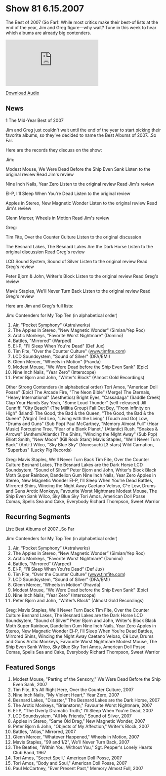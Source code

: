 # Show 81 6.15.2007
The Best of 2007 (So Far): While most critics make their best-of lists at the end of the year, Jim and Greg figure—why wait? Tune in this week to hear which albums are already big contenders.

![main image](http://www.soundopinions.org/main%20image/x.php)

[Download Audio](http://audio.soundopinions.org/streams/2007/06/so_20070615.m3u)

## News
1 The Mid-Year Best of 2007

Jim and Greg just couldn't wait until the end of the year to start picking their favorite albums, so they've decided to name the Best Albums of 2007...So Far.

Here are the records they discuss on the show: 

Jim:

Modest Mouse, We Were Dead Before the Ship Even Sank
Listen to the original review
Read Jim's review


Nine Inch Nails, Year Zero
Listen to the original review
Read Jim's review


El-P, I'll Sleep When You're Dead
Listen to the original review


Apples in Stereo, New Magnetic Wonder
Listen to the original review
Read Jim's review


Glenn Mercer, Wheels in Motion
Read Jim's review


Greg:

Tim Fite, Over the Counter Culture
Listen to the original discussion


The Besnard Lakes, The Besnard Lakes Are the Dark Horse
Listen to the original discussion
Read Greg's review


LCD Sound System, Sound of Silver
Listen to the original review
Read Greg's review


Peter Bjorn & John, Writer's Block
Listen to the original review
Read Greg's review


Mavis Staples, We'll Never Turn Back
Listen to the original review
Read Greg's review

Here are Jim and Greg's full lists:

Jim:
Contenders for My Top Ten (in alphabetical order)
1. Air, "Pocket Symphony" (Astralwerks)
2. The Apples in Stereo, "New Magnetic Wonder" (Simian/Yep Roc)
3. Arctic Monkeys, "Favorite Worst Nightmare" (Domino)
4. Battles, "Mirrored" (Warped)
4. El-P, "I'll Sleep When You're Dead" (Def Jux)
5. Tim Fite, "Over the Counter Culture" (www.timfite.com)
6. LCD Soundsystem, "Sound of Silver" (DFA/EMI)
7. Glenn Mercer, "Wheels in Motion" (Pravda)
8. Modest Mouse, "We Were Dead before the Ship Even Sank" (Epic)
9. Nine Inch Nails, "Year Zero" (Interscope)
10. Peter Bjorn and John, "Writer's Block" (Almost Gold Recordings)

Other Strong Contenders (in alphabetical order)
Tori Amos, "American Doll Posse" (Epic)
The Arcade Fire, "The Neon Bible" (Merge)
The Eternals, "Heavy International" (Aesthetics)
Bright Eyes, "Cassadaga" (Saddle Creek)
Clap Your Hands Say Yeah, "Some Loud Thunder" (self-released)
Jill Cunniff, "City Beach" (The Militia Group)
Fall Out Boy, "From Infinity on High" (Island)
The Good, the Bad & the Queen, "The Good, the Bad & the Queen" (Virgin)
Ted Leo, "Living with the Living" (Touch and Go)
Low, "Drums and Guns" (Sub Pop)
Paul McCartney, "Memory Almost Full" (Hear Music)
Porcupine Tree, "Fear of a Blank Planet," (Atlantic)
Rush, "Snakes & Arrows" (Anthem/Atlantic)
The Shins, "Wincing the Night Away" (Sub Pop)
Elliott Smith, "New Moon" (Kill Rock Stars)
Mavis Staples, "We'll Never Turn Back" (Anti-)
Wilco, "Sky Blue Sky" (Nonesuch) [3 stars]
Wild Carnation, "Superbus" (Lucky Pig Records)


Greg:
Mavis Staples, We'll Never Turn Back
Tim Fite, Over the Counter Culture
Besnard Lakes, The Besnard Lakes are the Dark Horse
LCD Soundsytem, "Sound of Silver"
Peter Bjorn and John, Writer's Block
Black Moth Super Rainbow, Dandelion Gum
Nine Inch Nails, Year Zero
Apples in Stereo, New Magnetic Wonder
El-P, I'll Sleep When You're Dead
Battles, Mirrored
Shins, Wincing the Night Away
Caetano Veloso, C^e
Low, Drums and Guns
Arctic Monkeys, Favourite Worst Nightmare
Modest Mouse, The Ship Even Sank
Wilco, Sky Blue Sky
Tori Amos, American Doll Posse
Comas, Spells
Sea and Cake, Everybody
Richard Thompson, Sweet Warrior


## Recurring Segments
List: Best Albums of 2007…So Far

Jim:
Contenders for My Top Ten (in alphabetical order)
1. Air, “Pocket Symphony” (Astralwerks)
2. The Apples in Stereo, “New Magnetic Wonder” (Simian/Yep Roc)
3. Arctic Monkeys, “Favorite Worst Nightmare” (Domino)
4. Battles, “Mirrored” (Warped)
4. El-P, “I’ll Sleep When You’re Dead” (Def Jux)
5. Tim Fite, “Over the Counter Culture” (www.timfite.com)
6. LCD Soundsystem, “Sound of Silver” (DFA/EMI)
7. Glenn Mercer, “Wheels in Motion” (Pravda)
8. Modest Mouse, “We Were Dead before the Ship Even Sank” (Epic)
9. Nine Inch Nails, “Year Zero” (Interscope)
10. Peter Bjorn and John, “Writer’s Block” (Almost Gold Recordings)

Greg:
Mavis Staples, We'll Never Turn Back
Tim Fite, Over the Counter Culture
Besnard Lakes, The Besnard Lakes are the Dark Horse
LCD Soundsytem, "Sound of Silver"
Peter Bjorn and John, Writer's Block
Black Moth Super Rainbow, Dandelion Gum
Nine Inch Nails, Year Zero
Apples in Stereo, New Magnetic Wonder
El-P, I'll Sleep When You're Dead
Battles, Mirrored
Shins, Wincing the Night Away
Caetano Veloso, Cê
Low, Drums and Guns
Arctic Monkeys, Favourite Worst Nightmare
Modest Mouse, The Ship Even Sank
Wilco, Sky Blue Sky
Tori Amos, American Doll Posse
Comas, Spells
Sea and Cake, Everybody
Richard Thompson, Sweet Warrior


## Featured Songs
1. Modest Mouse, "Parting of the Sensory," We Were Dead Before the Ship Even Sank, 2007
2. Tim Fite, It's All Right Here, Over the Counter Culture, 2007
3. Nine Inch Nails, "My Violent Heart," Year Zero, 2007
4. Besnard Lakes, "Disaster," The Besnard Lakes are the Dark Horse, 2007
5. The Arctic Monkeys, "Brianstorm," Favourite Worst Nightmare, 2007
6. El-P, "The Overly Dramatic Truth," I'll Sleep When You're Dead, 2007
7. LCD Soundsystem, "All My Friends," Sound of Silver, 2007
8. Apples in Stereo, "Same Old Drag," New Magnetic Wonder, 2007
9. Peter Bjorn & John, "Objects of My Affection," Writer's Block, 2007
10. Battles, "Atlas," Mirrored, 2007
11. Glenn Mercer, "Whatever Happened," Wheels in Motion, 2007
12. Mavis Staples, "99 and 1/2", We'll Never Turn Back, 2007
13. The Beatles, "Within You, Without You," Sgt. Pepper's Lonely Hearts Club Band, 1967
14. Tori Amos, "Secret Spell," American Doll Posse, 2007
15. Tori Amos, "Body and Soul," American Doll Posse, 2007
16. Paul McCartney, "Ever Present Past," Memory Almost Full, 2007
